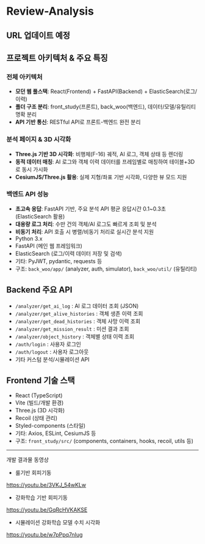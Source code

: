 # Review-Analysis

## URL 업데이트 예정

## 프로젝트 아키텍처 & 주요 특징

### 전체 아키텍처
- **모던 웹 풀스택**: React(Frontend) + FastAPI(Backend) + ElasticSearch(로그/이력)
- **폴더 구조 분리**: front_study(프론트), back_woo(백엔드), 데이터/모델/유틸리티 명확 분리
- **API 기반 통신**: RESTful API로 프론트-백엔드 완전 분리

### 분석 페이지 & 3D 시각화
- **Three.js 기반 3D 시각화**: 비행체(F-16) 궤적, AI 로그, 객체 상태 등 렌더링
- **동적 데이터 매칭**: AI 로그와 객체 이력 데이터를 프레임별로 매칭하여 테이블+3D로 동시 가시화
- **CesiumJS/Three.js 활용**: 실제 지형/좌표 기반 시각화, 다양한 뷰 모드 지원

### 백엔드 API 성능
- **초고속 응답**: FastAPI 기반, 주요 분석 API 평균 응답시간 0.1~0.3초 (ElasticSearch 활용)
- **대용량 로그 처리**: 수만 건의 객체/AI 로그도 빠르게 조회 및 분석
- **비동기 처리**: API 호출 시 병렬/비동기 처리로 실시간 분석 지원
- Python 3.x
- FastAPI (메인 웹 프레임워크)
- ElasticSearch (로그/이력 데이터 저장 및 검색)
- 기타: PyJWT, pydantic, requests 등
- 구조: `back_woo/app/` (analyzer, auth, simulator), `back_woo/util/` (유틸리티)

## Backend 주요 API
- `/analyzer/get_ai_log` : AI 로그 데이터 조회 (JSON)
- `/analyzer/get_alive_histories` : 객체 생존 이력 조회
- `/analyzer/get_dead_histories` : 객체 사망 이력 조회
- `/analyzer/get_mission_result` : 미션 결과 조회
- `/analyzer/object_history` : 객체별 상태 이력 조회
- `/auth/login` : 사용자 로그인
- `/auth/logout` : 사용자 로그아웃
- 기타 커스텀 분석/시뮬레이션 API

## Frontend 기술 스택
- React (TypeScript)
- Vite (빌드/개발 환경)
- Three.js (3D 시각화)
- Recoil (상태 관리)
- Styled-components (스타일)
- 기타: Axios, ESLint, CesiumJS 등
- 구조: `front_study/src/` (components, containers, hooks, recoil, utils 등)

---

개발 결과물 동영상

- 룰기반 회피기동

https://youtu.be/3VKJ_54wKLw

- 강화학습 기반 회피기동

https://youtu.be/GqRcHVKAKSE

- 시뮬레이션 강화학습 모델 수치 시각화

https://youtu.be/w7pPpq7nIug

